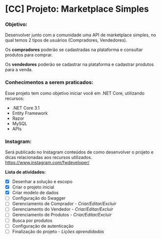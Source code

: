 # [CC] Projeto: Marketplace Simples

### Objetivo: 
Desenvolver junto com a comunidade uma API de marketplace simples, no qual temos 2 tipos de usuários (Compradores, Vendedores).

Os **compradores** poderão se cadastradas na plataforma e consultar produtos para comprar.

Os **vendedores** poderão se cadastrar na plataforma e cadastrar produtos para a venda.

### Conhecimentos a serem praticados:
Esse projeto tem como objetivo iniciar você em .NET Core, utilizando recursos:
* .NET Core 3.1
* Entity Framework
* Razor
* MySQL
* APIs

### Instagram:
Será publicado no Instagram conteúdos de como desenvolver o projeto e dicas relacionadas aos recursos utilizados.
https://www.instagram.com/fwdeveloper/

**Lista de atividades:**
 - [X] Desenhar a solução e escopo
 - [X] Criar o projeto inicial
 - [X] Criar modelo de dados
 - [ ] Configuração do Swagger
 - [ ] Gerenciamento de Comprador - _Criar/Editar/Excluir_
 - [ ] Gerenciamento do Vendedor - _Criar/Editar/Excluir_
 - [ ] Gerenciamento de Produtos - _Criar/Editar/Excluir_
 - [ ] Busca por produtos
 - [ ] Configuração de autenticação
 - [ ] Finalização do projeto - _Lições aprendidadas_
